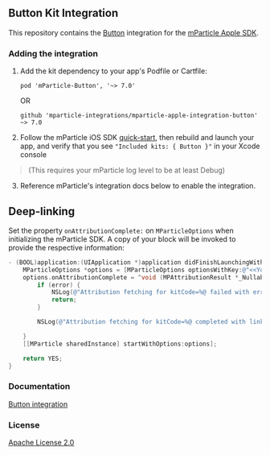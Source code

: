 ## Button Kit Integration

This repository contains the [Button](https://www.usebutton.com) integration for the [mParticle Apple SDK](https://github.com/mParticle/mparticle-apple-sdk).

### Adding the integration

1. Add the kit dependency to your app's Podfile or Cartfile:

    ```
    pod 'mParticle-Button', '~> 7.0'
    ```

    OR

    ```
    github 'mparticle-integrations/mparticle-apple-integration-button' ~> 7.0
    ```

2. Follow the mParticle iOS SDK [quick-start](https://github.com/mParticle/mparticle-apple-sdk), then rebuild and launch your app, and verify that you see `"Included kits: { Button }"` in your Xcode console 

> (This requires your mParticle log level to be at least Debug)

3. Reference mParticle's integration docs below to enable the integration.

## Deep-linking

Set the property `onAttributionComplete:` on `MParticleOptions` when initializing the mParticle SDK. A copy of your block will be invoked to provide the respective information:

```objective-c
- (BOOL)application:(UIApplication *)application didFinishLaunchingWithOptions:(NSDictionary *)launchOptions {
    MParticleOptions *options = [MParticleOptions optionsWithKey:@"<<Your app key>>" secret:@"<<Your app secret>>"];
    options.onAttributionComplete = ^void (MPAttributionResult *_Nullable attributionResult, NSError * _Nullable error) {
        if (error) {
            NSLog(@"Attribution fetching for kitCode=%@ failed with error=%@", error.userInfo[mParticleKitInstanceKey], error);
            return;
        }

        NSLog(@"Attribution fetching for kitCode=%@ completed with linkInfo: %@", attributionResult.kitCode, attributionResult.linkInfo);

    }
    [[MParticle sharedInstance] startWithOptions:options];

    return YES;
}
```

### Documentation

[Button integration](https://docs.mparticle.com/integrations/button/event/)

### License

[Apache License 2.0](http://www.apache.org/licenses/LICENSE-2.0)

